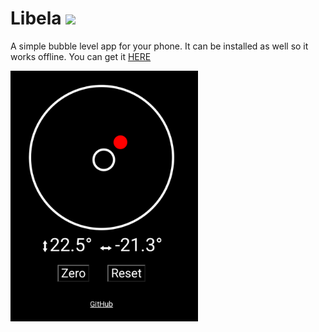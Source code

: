 # Libela ![](public/favicon.ico)
A simple bubble level app for your phone. It can be installed as well so it works offline. You can get it <a href="https://libela.antecky.cz/" target="_blank">HERE</a>

<img align="left" width="300" src="screenshot.png"/>

